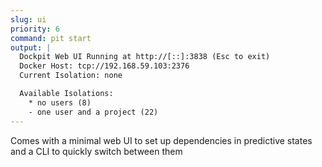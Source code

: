 ```yaml
---
slug: ui
priority: 6
command: pit start
output: | 
  Dockpit Web UI Running at http://[::]:3838 (Esc to exit)
  Docker Host: tcp://192.168.59.103:2376
  Current Isolation: none

  Available Isolations:
    * no users (8)               
    - one user and a project (22)
---
```

Comes with a minimal web UI to set up dependencies in predictive states and a CLI to quickly switch between them 